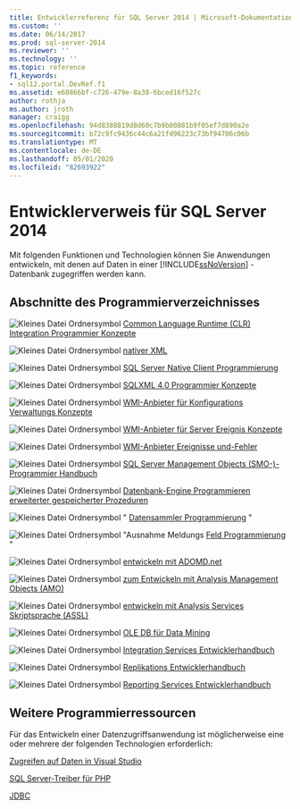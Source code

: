 ```yaml
---
title: Entwicklerreferenz für SQL Server 2014 | Microsoft-Dokumentation
ms.custom: ''
ms.date: 06/14/2017
ms.prod: sql-server-2014
ms.reviewer: ''
ms.technology: ''
ms.topic: reference
f1_keywords:
- sql12.portal.DevRef.f1
ms.assetid: e60866bf-c726-479e-8a38-6bced16f527c
author: rothja
ms.author: jroth
manager: craigg
ms.openlocfilehash: 94d8388819d8d60c7b9b00881b9f05ef7d890a2e
ms.sourcegitcommit: b72c9fc9436c44c6a21fd96223c73bf94706c06b
ms.translationtype: MT
ms.contentlocale: de-DE
ms.lasthandoff: 05/01/2020
ms.locfileid: "82693922"
---
```

# <a name="developer-reference-for-sql-server-2014"></a>Entwicklerverweis für SQL Server 2014

  Mit folgenden Funktionen und Technologien können Sie Anwendungen entwickeln, mit denen auf Daten in einer [!INCLUDE[ssNoVersion](../includes/ssnoversion-md.md)] -Datenbank zugegriffen werden kann.  
  
## <a name="programming-reference-sections"></a>Abschnitte des Programmierverzeichnisses  

 ![Kleines Datei Ordnersymbol](../integration-services/media/filefolder-small.gif "Kleines Dateiordnersymbol") [Common Language Runtime &#40;CLR&#41; Integration Programmier Konzepte](../relational-databases/clr-integration/common-language-runtime-clr-integration-programming-concepts.md)  
  
 ![Kleines Datei Ordnersymbol](../integration-services/media/filefolder-small.gif "Kleines Dateiordnersymbol") [nativer XML](https://technet.microsoft.com/library/ms191274.aspx)  
  
 ![Kleines Datei Ordnersymbol](../integration-services/media/filefolder-small.gif "Kleines Dateiordnersymbol") [SQL Server Native Client Programmierung](../relational-databases/native-client/sql-server-native-client-programming.md)  
  
 ![Kleines Datei Ordnersymbol](../integration-services/media/filefolder-small.gif "Kleines Dateiordnersymbol") [SQLXML 4,0 Programmier Konzepte](../relational-databases/sqlxml/sqlxml-4-0-programming-concepts.md)  
  
 ![Kleines Datei Ordnersymbol](../integration-services/media/filefolder-small.gif "Kleines Dateiordnersymbol") [WMI-Anbieter für Konfigurations Verwaltungs Konzepte](../relational-databases/wmi-provider-configuration/wmi-provider-for-configuration-management.md)  
  
 ![Kleines Datei Ordnersymbol](../integration-services/media/filefolder-small.gif "Kleines Dateiordnersymbol") [WMI-Anbieter für Server Ereignis Konzepte](../relational-databases/wmi-provider-server-events/wmi-provider-for-server-events-concepts.md)  
  
 ![Kleines Datei Ordnersymbol](../integration-services/media/filefolder-small.gif "Kleines Dateiordnersymbol") [WMI-Anbieter Ereignisse und-Fehler](../relational-databases/native-client-ole-db-errors/errors.md)  
  
 ![Kleines Datei Ordnersymbol](../integration-services/media/filefolder-small.gif "Kleines Dateiordnersymbol") [SQL Server Management Objects &#40;SMO-&#41;-Programmier Handbuch](../relational-databases/server-management-objects-smo/sql-server-management-objects-smo-programming-guide.md)  
  
 ![Kleines Datei Ordnersymbol](../integration-services/media/filefolder-small.gif "Kleines Dateiordnersymbol") [Datenbank-Engine Programmieren erweiterter gespeicherter Prozeduren](../relational-databases/database-engine-extended-stored-procedure-programming.md)  
  
 ![Kleines Datei Ordnersymbol](../integration-services/media/filefolder-small.gif "Kleines Dateiordnersymbol") " [Datensammler Programmierung](../database-engine/dev-guide/data-collector-programming.md) "  
  
 ![Kleines Datei Ordnersymbol](../integration-services/media/filefolder-small.gif "Kleines Dateiordnersymbol") "Ausnahme Meldungs [Feld Programmierung](../database-engine/dev-guide/exception-message-box-programming.md) "  
  
 ![Kleines Datei Ordnersymbol](../integration-services/media/filefolder-small.gif "Kleines Dateiordnersymbol") [entwickeln mit ADOMD.net](https://docs.microsoft.com/bi-reference/adomd/developing-with-adomd-net)  
  
 ![Kleines Datei Ordnersymbol](../integration-services/media/filefolder-small.gif "Kleines Dateiordnersymbol") [zum Entwickeln mit Analysis Management Objects &#40;AMO&#41;](https://docs.microsoft.com/bi-reference/amo/developing-with-analysis-management-objects-amo)  
  
 ![Kleines Datei Ordnersymbol](../integration-services/media/filefolder-small.gif "Kleines Dateiordnersymbol") [entwickeln mit Analysis Services Skriptsprache &#40;ASSL&#41;](https://docs.microsoft.com/analysis-services/multidimensional-models/scripting-language-assl/developing-with-analysis-services-scripting-language-assl)  
  
 ![Kleines Datei Ordnersymbol](../integration-services/media/filefolder-small.gif "Kleines Dateiordnersymbol") [OLE DB für Data Mining](https://docs.microsoft.com/sql/analysis-services/dev-guide/ole-db-for-data-mining?view=sql-server-2014)  
  
 ![Kleines Datei Ordnersymbol](../integration-services/media/filefolder-small.gif "Kleines Dateiordnersymbol") [Integration Services Entwicklerhandbuch](../integration-services/integration-services-developer-documentation.md)  
  
 ![Kleines Datei Ordnersymbol](../integration-services/media/filefolder-small.gif "Kleines Dateiordnersymbol") [Replikations Entwicklerhandbuch](../relational-databases/replication/concepts/replication-developer-documentation.md)  
  
 ![Kleines Datei Ordnersymbol](../integration-services/media/filefolder-small.gif "Kleines Dateiordnersymbol") [Reporting Services Entwicklerhandbuch](../reporting-services/reporting-services-features-and-tasks-ssrs.md)  
  
## <a name="other-programming-resources"></a>Weitere Programmierressourcen  

 Für das Entwickeln einer Datenzugriffsanwendung ist möglicherweise eine oder mehrere der folgenden Technologien erforderlich:  
  
 [Zugreifen auf Daten in Visual Studio](https://go.microsoft.com/fwlink/?LinkId=129902)  
  
 [SQL Server-Treiber für PHP](https://go.microsoft.com/fwlink/?LinkID=119889)  
  
 [JDBC](https://go.microsoft.com/fwlink/?LinkId=129903)  
  
  
